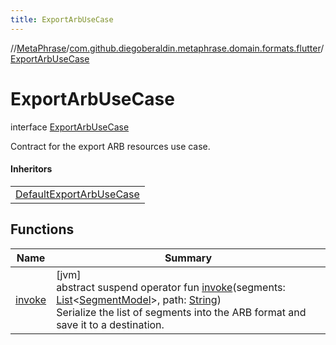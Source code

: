 ```yaml
---
title: ExportArbUseCase
---
```

//[MetaPhrase](../../../index.html)/[com.github.diegoberaldin.metaphrase.domain.formats.flutter](../index.html)/[ExportArbUseCase](index.html)



# ExportArbUseCase

interface [ExportArbUseCase](index.html)

Contract for the export ARB resources use case.



#### Inheritors


| |
|---|
| [DefaultExportArbUseCase](../-default-export-arb-use-case/index.html) |


## Functions


| Name | Summary |
|---|---|
| [invoke](invoke.html) | [jvm]<br>abstract suspend operator fun [invoke](invoke.html)(segments: [List](https://kotlinlang.org/api/latest/jvm/stdlib/kotlin.collections/-list/index.html)&lt;[SegmentModel](../../com.github.diegoberaldin.metaphrase.domain.project.data/-segment-model/index.html)&gt;, path: [String](https://kotlinlang.org/api/latest/jvm/stdlib/kotlin/-string/index.html))<br>Serialize the list of segments into the ARB format and save it to a destination. |

